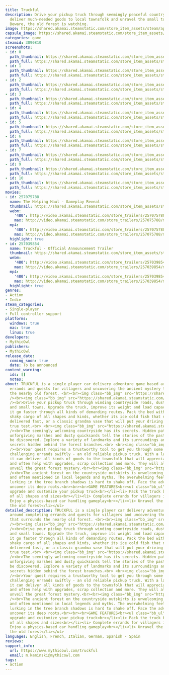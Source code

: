 ```yaml
---
title: Truckful
description: Drive your pickup truck through seemingly peaceful countryside valleys,
  deliver much-needed goods to local townsfolk and unravel the small town mystery.
  Beware, the old forest is watching.
image: https://shared.akamai.steamstatic.com/store_item_assets/steam/apps/3090810/header.jpg?t=1732267316
capsule_image: https://shared.akamai.steamstatic.com/store_item_assets/steam/apps/3090810/capsule_231x87.jpg?t=1732267316
categories: game
steamid: 3090810
screenshots:
- id: 0
  path_thumbnail: https://shared.akamai.steamstatic.com/store_item_assets/steam/apps/3090810/ss_138ae09e5be848c87943ce04a434d83d0cff57f4.600x338.jpg?t=1732267316
  path_full: https://shared.akamai.steamstatic.com/store_item_assets/steam/apps/3090810/ss_138ae09e5be848c87943ce04a434d83d0cff57f4.1920x1080.jpg?t=1732267316
- id: 1
  path_thumbnail: https://shared.akamai.steamstatic.com/store_item_assets/steam/apps/3090810/ss_e83d82e09968c5285c5b4a5c7f63496373193b47.600x338.jpg?t=1732267316
  path_full: https://shared.akamai.steamstatic.com/store_item_assets/steam/apps/3090810/ss_e83d82e09968c5285c5b4a5c7f63496373193b47.1920x1080.jpg?t=1732267316
- id: 2
  path_thumbnail: https://shared.akamai.steamstatic.com/store_item_assets/steam/apps/3090810/ss_013d98543c3b10590199164ba8190798b3dd276c.600x338.jpg?t=1732267316
  path_full: https://shared.akamai.steamstatic.com/store_item_assets/steam/apps/3090810/ss_013d98543c3b10590199164ba8190798b3dd276c.1920x1080.jpg?t=1732267316
- id: 3
  path_thumbnail: https://shared.akamai.steamstatic.com/store_item_assets/steam/apps/3090810/ss_1a2b3b20731247cd5413ed52b69ece73ef5ae013.600x338.jpg?t=1732267316
  path_full: https://shared.akamai.steamstatic.com/store_item_assets/steam/apps/3090810/ss_1a2b3b20731247cd5413ed52b69ece73ef5ae013.1920x1080.jpg?t=1732267316
- id: 4
  path_thumbnail: https://shared.akamai.steamstatic.com/store_item_assets/steam/apps/3090810/ss_0e123a6055b053253a9ca640d7022de935ca7767.600x338.jpg?t=1732267316
  path_full: https://shared.akamai.steamstatic.com/store_item_assets/steam/apps/3090810/ss_0e123a6055b053253a9ca640d7022de935ca7767.1920x1080.jpg?t=1732267316
- id: 5
  path_thumbnail: https://shared.akamai.steamstatic.com/store_item_assets/steam/apps/3090810/ss_85be6a9344be3273fe39c50c9fe9ded6bd0793b6.600x338.jpg?t=1732267316
  path_full: https://shared.akamai.steamstatic.com/store_item_assets/steam/apps/3090810/ss_85be6a9344be3273fe39c50c9fe9ded6bd0793b6.1920x1080.jpg?t=1732267316
- id: 6
  path_thumbnail: https://shared.akamai.steamstatic.com/store_item_assets/steam/apps/3090810/ss_fd6b3f313d5d7a506c81020894dbe2234251ea26.600x338.jpg?t=1732267316
  path_full: https://shared.akamai.steamstatic.com/store_item_assets/steam/apps/3090810/ss_fd6b3f313d5d7a506c81020894dbe2234251ea26.1920x1080.jpg?t=1732267316
- id: 7
  path_thumbnail: https://shared.akamai.steamstatic.com/store_item_assets/steam/apps/3090810/ss_47eb810fb5eaf8faaa816c1d764d549b96de228e.600x338.jpg?t=1732267316
  path_full: https://shared.akamai.steamstatic.com/store_item_assets/steam/apps/3090810/ss_47eb810fb5eaf8faaa816c1d764d549b96de228e.1920x1080.jpg?t=1732267316
- id: 9
  path_thumbnail: https://shared.akamai.steamstatic.com/store_item_assets/steam/apps/3090810/ss_182c2cd6491d10fd9ca6534bacd88b5cfd1d92bf.600x338.jpg?t=1732267316
  path_full: https://shared.akamai.steamstatic.com/store_item_assets/steam/apps/3090810/ss_182c2cd6491d10fd9ca6534bacd88b5cfd1d92bf.1920x1080.jpg?t=1732267316
- id: 10
  path_thumbnail: https://shared.akamai.steamstatic.com/store_item_assets/steam/apps/3090810/ss_698fb44bec6ee7fa29c6f3aa3681e860fb99f506.600x338.jpg?t=1732267316
  path_full: https://shared.akamai.steamstatic.com/store_item_assets/steam/apps/3090810/ss_698fb44bec6ee7fa29c6f3aa3681e860fb99f506.1920x1080.jpg?t=1732267316
movies:
- id: 257075788
  name: The Helping Haul - Gameplay Reveal
  thumbnail: https://shared.akamai.steamstatic.com/store_item_assets/steam/apps/257075788/d28c9623bf2c77239f57a95540896b6cffe2e655/movie_600x337.jpg?t=1732267309
  webm:
    '480': http://video.akamai.steamstatic.com/store_trailers/257075788/movie480_vp9.webm?t=1732267309
    max: http://video.akamai.steamstatic.com/store_trailers/257075788/movie_max_vp9.webm?t=1732267309
  mp4:
    '480': http://video.akamai.steamstatic.com/store_trailers/257075788/movie480.mp4?t=1732267309
    max: http://video.akamai.steamstatic.com/store_trailers/257075788/movie_max.mp4?t=1732267309
  highlight: true
- id: 257039854
  name: Truckful - Official Announcement Trailer
  thumbnail: https://shared.akamai.steamstatic.com/store_item_assets/steam/apps/257039854/movie.293x165.jpg?t=1721744274
  webm:
    '480': http://video.akamai.steamstatic.com/store_trailers/257039854/movie480_vp9.webm?t=1721744274
    max: http://video.akamai.steamstatic.com/store_trailers/257039854/movie_max_vp9.webm?t=1721744274
  mp4:
    '480': http://video.akamai.steamstatic.com/store_trailers/257039854/movie480.mp4?t=1721744274
    max: http://video.akamai.steamstatic.com/store_trailers/257039854/movie_max.mp4?t=1721744274
  highlight: true
genres:
- Action
- Indie
steam_categories:
- Single-player
- Full controller support
platforms:
  windows: true
  mac: true
  linux: true
developers:
- MythicOwl
publishers:
- MythicOwl
release_date:
  coming_soon: true
  date: To be announced
content_warning:
  ids: []
  notes:
about: TRUCKFUL is a single player car delivery adventure game based around completing
  errands and quests for villagers and uncovering the ancient mystery that surrounds
  the nearby old forest. <br><br><img class="bb_img" src="https://shared.akamai.steamstatic.com/store_item_assets/steam/apps/3090810/extras/Truckful_-_Key_Art_-_FullHD.png?t=1732267316"
  /><br><img class="bb_img" src="https://shared.akamai.steamstatic.com/store_item_assets/steam/apps/3090810/extras/Drive,_upgrade_and_pack_your_truck.png?t=1732267316"
  /><br>Drive your pickup truck through winding countryside roads, dusty lowlands
  and small towns. Upgrade the truck, improve its weight and load capacity to make
  it go faster through all kinds of demanding routes. Pack the bed with fragile &amp;
  shaky cargo of all shapes and kinds, whether its ice cold fish that needs to be
  delivered fast, or a classic grandma vase that will put your driving skills to the
  true test.<br> <br><img class="bb_img" src="https://shared.akamai.steamstatic.com/store_item_assets/steam/apps/3090810/extras/Explore_the_strange_countryside.png?t=1732267316"
  /><br>The seemingly welcoming countryside has its secrets. Hidden paths, misty wetlands,
  unforgiving marshes and dusty quicksands tell the stories of the past, waiting to
  be discovered. Explore a variety of landmarks and its surroundings and discover
  secrets hidden behind the forest branches.<br> <br><img class="bb_img" src="https://shared.akamai.steamstatic.com/store_item_assets/steam/apps/3090810/extras/Deliver_the_goods_to_townspeople.png?t=1732267316"
  /><br>Your quest requires a trustworthy tool to get you through some of the most
  challenging errands swiftly - an old reliable pickup truck. With a large cargo bed,
  it can deliver all kinds of goods to the townsfolk that will appreciate your work
  and often help with upgrades, scrap collection and more. They will also help you
  unveil the great forest mystery.<br><br><img class="bb_img" src="https://shared.akamai.steamstatic.com/store_item_assets/steam/apps/3090810/extras/Beware_of_the_ancient_forest.png?t=1732267316"
  /><br>The ancient forest on the countryside outskirts is unwelcoming to visitors
  and often mentioned in local legends and myths. The overwhelming feeling of something
  lurking in the tree branch shadows is hard to shake off. Face the adversity and
  uncover its deep roots.<br><br><br>GAME FEATURES<br><ul class="bb_ul"><li> Drive,
  upgrade and customize your pickup truck<br></li><li> Pack the truck bed with cargo
  of all shapes and sizes<br></li><li> Complete errands for villagers in need<br></li><li>
  Enjoy a physics-based car handling gameplay<br></li><li> Unravel the mystery of
  the old forest</li></ul>
detailed_description: TRUCKFUL is a single player car delivery adventure game based
  around completing errands and quests for villagers and uncovering the ancient mystery
  that surrounds the nearby old forest. <br><br><img class="bb_img" src="https://shared.akamai.steamstatic.com/store_item_assets/steam/apps/3090810/extras/Truckful_-_Key_Art_-_FullHD.png?t=1732267316"
  /><br><img class="bb_img" src="https://shared.akamai.steamstatic.com/store_item_assets/steam/apps/3090810/extras/Drive,_upgrade_and_pack_your_truck.png?t=1732267316"
  /><br>Drive your pickup truck through winding countryside roads, dusty lowlands
  and small towns. Upgrade the truck, improve its weight and load capacity to make
  it go faster through all kinds of demanding routes. Pack the bed with fragile &amp;
  shaky cargo of all shapes and kinds, whether its ice cold fish that needs to be
  delivered fast, or a classic grandma vase that will put your driving skills to the
  true test.<br> <br><img class="bb_img" src="https://shared.akamai.steamstatic.com/store_item_assets/steam/apps/3090810/extras/Explore_the_strange_countryside.png?t=1732267316"
  /><br>The seemingly welcoming countryside has its secrets. Hidden paths, misty wetlands,
  unforgiving marshes and dusty quicksands tell the stories of the past, waiting to
  be discovered. Explore a variety of landmarks and its surroundings and discover
  secrets hidden behind the forest branches.<br> <br><img class="bb_img" src="https://shared.akamai.steamstatic.com/store_item_assets/steam/apps/3090810/extras/Deliver_the_goods_to_townspeople.png?t=1732267316"
  /><br>Your quest requires a trustworthy tool to get you through some of the most
  challenging errands swiftly - an old reliable pickup truck. With a large cargo bed,
  it can deliver all kinds of goods to the townsfolk that will appreciate your work
  and often help with upgrades, scrap collection and more. They will also help you
  unveil the great forest mystery.<br><br><img class="bb_img" src="https://shared.akamai.steamstatic.com/store_item_assets/steam/apps/3090810/extras/Beware_of_the_ancient_forest.png?t=1732267316"
  /><br>The ancient forest on the countryside outskirts is unwelcoming to visitors
  and often mentioned in local legends and myths. The overwhelming feeling of something
  lurking in the tree branch shadows is hard to shake off. Face the adversity and
  uncover its deep roots.<br><br><br>GAME FEATURES<br><ul class="bb_ul"><li> Drive,
  upgrade and customize your pickup truck<br></li><li> Pack the truck bed with cargo
  of all shapes and sizes<br></li><li> Complete errands for villagers in need<br></li><li>
  Enjoy a physics-based car handling gameplay<br></li><li> Unravel the mystery of
  the old forest</li></ul>
languages: English, French, Italian, German, Spanish - Spain
reviews:
support_info:
  url: https://www.mythicowl.com/truckful
  email: m.kaminski@mythicowl.com
tags:
- action
---
```


